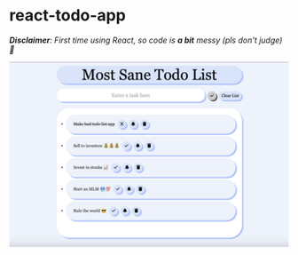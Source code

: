 # react-todo-app

*__Disclaimer__: First time using React, so code is **a bit** messy (pls don't judge) 🙂*

![An example todo list.](https://github.com/kpulgari/react-todo-app/blob/main/assets/thumbnail.png)

